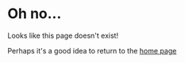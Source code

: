 # Oh no...
Looks like this page doesn't exist!

Perhaps it's a good idea to return to the [home page](./Home.md)
